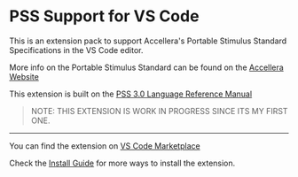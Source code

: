 # PSS Support for VS Code

This is an extension pack to support Accellera's Portable Stimulus Standard Specifications in the VS Code editor.

More info on the Portable Stimulus Standard can be found on the [Accellera Website](https://www.accellera.org/activities/working-groups/portable-stimulus)

This extension is built on the [PSS 3.0 Language Reference Manual](https://www.accellera.org/images/downloads/standards/pss/Portable_Test_Stimulus_Standard_v3.0.pdf)

> NOTE: THIS EXTENSION IS WORK IN PROGRESS SINCE ITS MY FIRST ONE.

---

You can find the extension on [VS Code Marketplace](https://marketplace.visualstudio.com/items?itemName=Darshan.dsp-vsc-pss)

Check the [Install Guide](https://github.com/thisisthedarshan/vscode-pss/blob/main/INSTALL.md) for more ways to install the extension.
